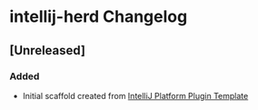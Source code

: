<!-- Keep a Changelog guide -> https://keepachangelog.com -->

# intellij-herd Changelog

## [Unreleased]
### Added
- Initial scaffold created from [IntelliJ Platform Plugin Template](https://github.com/JetBrains/intellij-platform-plugin-template)
